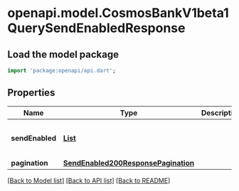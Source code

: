 # openapi.model.CosmosBankV1beta1QuerySendEnabledResponse

## Load the model package
```dart
import 'package:openapi/api.dart';
```

## Properties
Name | Type | Description | Notes
------------ | ------------- | ------------- | -------------
**sendEnabled** | [**List<BankParams200ResponseParamsSendEnabledInner>**](BankParams200ResponseParamsSendEnabledInner.md) |  | [optional] [default to const []]
**pagination** | [**SendEnabled200ResponsePagination**](SendEnabled200ResponsePagination.md) |  | [optional] 

[[Back to Model list]](../README.md#documentation-for-models) [[Back to API list]](../README.md#documentation-for-api-endpoints) [[Back to README]](../README.md)


